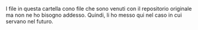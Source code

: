I file in questa cartella cono file che sono venuti con il repositorio originale ma non ne ho bisogno addesso. Quindi, li ho messo qui nel caso in cui servano nel futuro.
